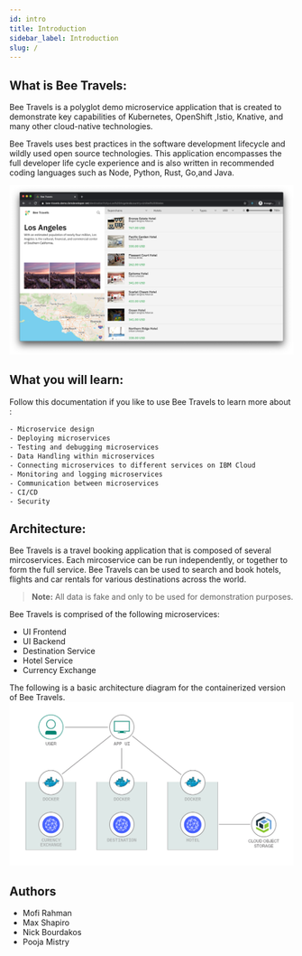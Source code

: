 ```yaml
---
id: intro
title: Introduction
sidebar_label: Introduction
slug: /
---
```

## What is Bee Travels: 
Bee Travels is a polyglot demo microservice application that is created to demonstrate key capabilities of Kubernetes, OpenShift ,Istio, Knative, and many other cloud-native technologies. 

Bee Travels uses best practices in the software development lifecycle and wildly used open source technologies. This application encompasses the full developer life cycle experience and is also written in recommended coding languages such as Node, Python, Rust, Go,and Java. 

![img](../static/img/ui.png)

## What you will learn: 
Follow this documentation if you like to use Bee Travels to learn more about : 

    - Microservice design
    - Deploying microservices
    - Testing and debugging microservices
    - Data Handling within microservices 
    - Connecting microservices to different services on IBM Cloud
    - Monitoring and logging microservices
    - Communication between microservices
    - CI/CD
    - Security

## Architecture:
Bee Travels is a travel booking application that is composed of several mircoservices. Each mircoservice can be run independently, or together to form the full service. Bee Travels can be used to search and book hotels, flights and car rentals for various destinations across the world.

> **Note:** All data is fake and only to be used for demonstration purposes.

Bee Travels is comprised of the following microservices:
* UI Frontend
* UI Backend
* Destination Service
* Hotel Service 
* Currency Exchange

The following is a basic architecture diagram for the containerized version of Bee Travels.
![img](../static/img/architecture-v1.png)

## Authors 
- Mofi Rahman 
- Max Shapiro 
- Nick Bourdakos 
- Pooja Mistry 